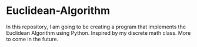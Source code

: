 # Euclidean-Algorithm
In this repository, I am going to be creating a program that implements the Euclidean Algorithm using Python. Inspired by my discrete math class. More to come in the future.
